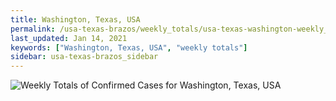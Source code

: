 ```yaml
---
title: Washington, Texas, USA
permalink: /usa-texas-brazos/weekly_totals/usa-texas-washington-weekly_totals.html
last_updated: Jan 14, 2021
keywords: ["Washington, Texas, USA", "weekly totals"]
sidebar: usa-texas-brazos_sidebar
---
```


![Weekly Totals of Confirmed Cases for Washington, Texas, USA](/covid_tracker/images/graphs/usa-texas-washington-weekly_totals_graph.png)
